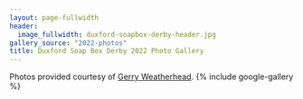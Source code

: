 ```yaml
---
layout: page-fullwidth
header:
  image_fullwidth: duxford-soapbox-derby-header.jpg
gallery_source: "2022-photos"
title: Duxford Soap Box Derby 2022 Photo Gallery
---
```

Photos provided courtesy of [Gerry Weatherhead](https://www.creativeeye.me.uk/).
{% include google-gallery %}

